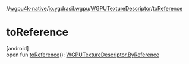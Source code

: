 //[wgpu4k-native](../../../index.md)/[io.ygdrasil.wgpu](../index.md)/[WGPUTextureDescriptor](index.md)/[toReference](to-reference.md)

# toReference

[android]\
open fun [toReference](to-reference.md)(): [WGPUTextureDescriptor.ByReference](../../io.ygdrasil.wgpu.android/-w-g-p-u-texture-descriptor/-by-reference/index.md)